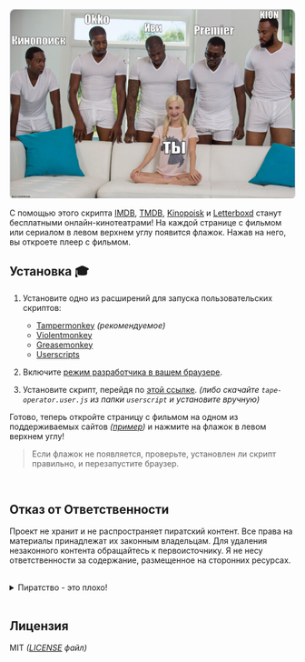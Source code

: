 ![Image](/assets/banner.png)

С помощью этого скрипта [IMDB](https://www.imdb.com/), [TMDB](https://www.themoviedb.org/), [Kinopoisk](https://www.kinopoisk.ru/) и [Letterboxd](https://letterboxd.com/) станут бесплатными онлайн-кинотеатрами! На каждой странице с фильмом или сериалом в левом верхнем углу появится флажок. Нажав на него, вы откроете плеер с фильмом.

## Установка 🎓

1. Установите одно из расширений для запуска пользовательских скриптов:

    - [Tampermonkey](https://www.tampermonkey.net/) _(рекомендуемое)_
    - [Violentmonkey](https://violentmonkey.github.io/)
    - [Greasemonkey](https://www.greasespot.net/)
    - [Userscripts](https://github.com/quoid/userscripts)

2. Включите [режим разработчика в вашем браузере](https://www.tampermonkey.net/faq.php?locale=ru#Q209).
3. Установите скрипт, перейдя по [этой ссылке](https://github.com/Kirlovon/Tape-Operator/raw/main/userscript/tape-operator.user.js). _(либо скачайте `tape-operator.user.js` из папки `userscript` и установите вручную)_

Готово, теперь откройте страницу с фильмом на одном из поддерживаемых сайтов _([пример](https://letterboxd.com/film/babylon-2022/))_ и нажмите на флажок в левом верхнем углу!

> Если флажок не появляется, проверьте, установлен ли скрипт правильно, и перезапустите браузер.

<br>

## Отказ от Ответственности

Проект не хранит и не распространяет пиратский контент. Все права на материалы принадлежат их законным владельцам. Для удаления незаконного контента обращайтесь к первоисточнику. Я не несу ответственности за содержание, размещенное на сторонних ресурсах.

<br>
<details>
  <summary>Пиратство - это плохо!</summary>

  Но мне глубоко похуй!
  <br>
  ![Image](https://avatars.mds.yandex.net/i?id=e5b0a7483ab6f7e640fe2fc623d04916aeaacab0-16433653-images-thumbs&n=13)
</details>

<br>

## Лицензия

MIT _([LICENSE](https://github.com/Kirlovon/Tape-Operator/blob/main/LICENSE) файл)_
